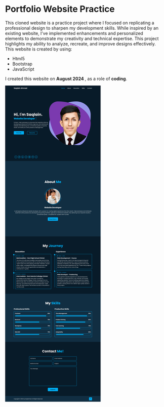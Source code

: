 # Portfolio Website Practice

This cloned website is a practice project where I focused on replicating a professional design to sharpen my development skills. While inspired by an existing website, I've implemented enhancements and personalized elements to demonstrate my creativity and technical expertise. This project highlights my ability to analyze, recreate, and improve designs effectively.
This website is created by using:
- Html5
- Bootstrap
- JavaScript
<p>I created this website on <b> August 2024 </b>, as a role of <b>coding</b>. </p>


![Portfolio Screenshot](work-3.png)
